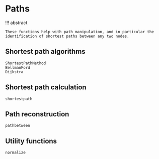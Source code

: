 # Paths

!!! abstract

    These functions help with path manipulation, and in particular the identification of shortest paths between any two nodes.

## Shortest path algorithms

```@docs
ShortestPathMethod
BellmanFord
Dijkstra
```

## Shortest path calculation

```@docs
shortestpath
```

## Path reconstruction

```@docs
pathbetween
```

## Utility functions

```@docs
normalize
```